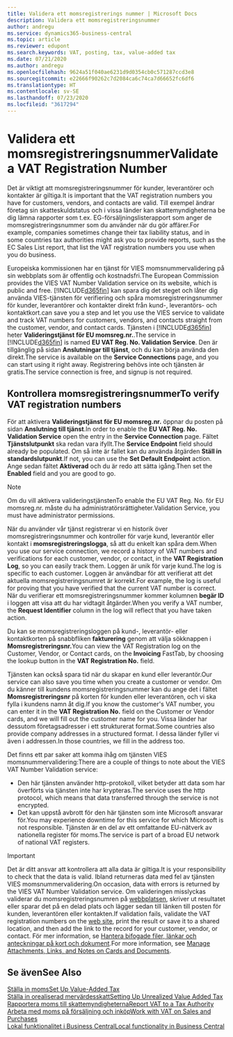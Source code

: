 ```yaml
---
title: Validera ett momsregistrerings nummer | Microsoft Docs
description: Validera ett momsregistreringsnummer
author: andregu
ms.service: dynamics365-business-central
ms.topic: article
ms.reviewer: edupont
ms.search.keywords: VAT, posting, tax, value-added tax
ms.date: 07/21/2020
ms.author: andregu
ms.openlocfilehash: 9624a51f040ae6231d9d0354cb0c571287ccd3e8
ms.sourcegitcommit: e22666f90262c7d2084ca6c74ca7d66652fc6df6
ms.translationtype: HT
ms.contentlocale: sv-SE
ms.lasthandoff: 07/23/2020
ms.locfileid: "3617294"
---
```

# <a name="validate-a-vat-registration-number"></a><span data-ttu-id="150e4-103">Validera ett momsregistreringsnummer</span><span class="sxs-lookup"><span data-stu-id="150e4-103">Validate a VAT Registration Number</span></span>

<span data-ttu-id="150e4-104">Det är viktigt att momsregistreringsnummer för kunder, leverantörer och kontakter är giltiga.</span><span class="sxs-lookup"><span data-stu-id="150e4-104">It is important that the VAT registration numbers you have for customers, vendors, and contacts are valid.</span></span> <span data-ttu-id="150e4-105">Till exempel ändrar företag sin skatteskuldstatus och i vissa länder kan skattemyndigheterna be dig lämna rapporter som t.ex. EG-försäljningslisterapport som anger de momsregistreringsnummer som du använder när du gör affärer.</span><span class="sxs-lookup"><span data-stu-id="150e4-105">For example, companies sometimes change their tax liability status, and in some countries tax authorities might ask you to provide reports, such as the EC Sales List report, that list the VAT registration numbers you use when you do business.</span></span>

<span data-ttu-id="150e4-106">Europeiska kommissionen har en tjänst för VIES momsnummervalidering på sin webbplats som är offentlig och kostnadsfri.</span><span class="sxs-lookup"><span data-stu-id="150e4-106">The European Commission provides the VIES VAT Number Validation service on its website, which is public and free.</span></span> [!INCLUDE[d365fin](includes/d365fin_md.md)] <span data-ttu-id="150e4-107">kan spara dig det steget och låter dig använda VIES-tjänsten för verifiering och spåra momsregistreringsnummer för kunder, leverantörer och kontakter direkt från kund-, leverantörs- och kontaktkort.</span><span class="sxs-lookup"><span data-stu-id="150e4-107">can save you a step and let you use the VIES service to validate and track VAT numbers for customers, vendors, and contacts straight from the customer, vendor, and contact cards.</span></span> <span data-ttu-id="150e4-108">Tjänsten i [!INCLUDE[d365fin](includes/d365fin_md.md)] heter **Valideringstjänst för EU momsreg.nr.**.</span><span class="sxs-lookup"><span data-stu-id="150e4-108">The service in [!INCLUDE[d365fin](includes/d365fin_md.md)] is named **EU VAT Reg. No. Validation Service**.</span></span> <span data-ttu-id="150e4-109">Den är tillgänglig på sidan **Anslutningar till tjänst**, och du kan börja använda den direkt.</span><span class="sxs-lookup"><span data-stu-id="150e4-109">The service is available on the **Service Connections** page, and you can start using it right away.</span></span> <span data-ttu-id="150e4-110">Registrering behövs inte och tjänsten är gratis.</span><span class="sxs-lookup"><span data-stu-id="150e4-110">The service connection is free, and signup is not required.</span></span>

## <a name="to-verify-vat-registration-numbers"></a><span data-ttu-id="150e4-111">Kontrollera momsregistreringsnummer</span><span class="sxs-lookup"><span data-stu-id="150e4-111">To verify VAT registration numbers</span></span>

<span data-ttu-id="150e4-112">För att aktivera **Valideringstjänst för EU momsreg.nr.** öppnar du posten på sidan **Anslutning till tjänst**.</span><span class="sxs-lookup"><span data-stu-id="150e4-112">In order to enable the **EU VAT Reg. No. Validation Service** open the entry in the **Service Connection** page.</span></span> <span data-ttu-id="150e4-113">Fältet **Tjänstslutpunkt** ska redan vara ifyllt.</span><span class="sxs-lookup"><span data-stu-id="150e4-113">The **Service Endpoint** field should already be populated.</span></span> <span data-ttu-id="150e4-114">Om så inte är fallet kan du använda åtgärden **Ställ in standardslutpunkt**.</span><span class="sxs-lookup"><span data-stu-id="150e4-114">If not, you can use the **Set Default Endpoint** action.</span></span> <span data-ttu-id="150e4-115">Ange sedan fältet **Aktiverad** och du är redo att sätta igång.</span><span class="sxs-lookup"><span data-stu-id="150e4-115">Then set the **Enabled** field and you are good to go.</span></span>

> [!NOTE]
> <span data-ttu-id="150e4-116">Om du vill aktivera valideringstjänsten</span><span class="sxs-lookup"><span data-stu-id="150e4-116">To enable the EU VAT Reg. No.</span></span> <span data-ttu-id="150e4-117">för EU momsreg.nr. måste du ha administratörsrättigheter.</span><span class="sxs-lookup"><span data-stu-id="150e4-117">Validation Service, you must have administrator permissions.</span></span>

<span data-ttu-id="150e4-118">När du använder vår tjänst registrerar vi en historik över momsregistreringsnummer och kontroller för varje kund, leverantör eller kontakt i **momsregistreringslogga**, så att du enkelt kan spåra dem.</span><span class="sxs-lookup"><span data-stu-id="150e4-118">When you use our service connection, we record a history of VAT numbers and verifications for each customer, vendor, or contact, in the **VAT Registration Log**, so you can easily track them.</span></span> <span data-ttu-id="150e4-119">Loggen är unik för varje kund.</span><span class="sxs-lookup"><span data-stu-id="150e4-119">The log is specific to each customer.</span></span> <span data-ttu-id="150e4-120">Loggen är användbar för att verifierat att det aktuella momsregistreringsnumret är korrekt.</span><span class="sxs-lookup"><span data-stu-id="150e4-120">For example, the log is useful for proving that you have verified that the current VAT number is correct.</span></span> <span data-ttu-id="150e4-121">När du verifierar ett momsregistreringsnummer kommer kolumnen **begär ID** i loggen att visa att du har vidtagit åtgärder.</span><span class="sxs-lookup"><span data-stu-id="150e4-121">When you verify a VAT number, the **Request Identifier** column in the log will reflect that you have taken action.</span></span>

<span data-ttu-id="150e4-122">Du kan se momsregistreringsloggen på kund-, leverantör- eller kontaktkorten på snabbfliken **fakturering** genom att välja sökknappen i **Momsregistreringsnr.**</span><span class="sxs-lookup"><span data-stu-id="150e4-122">You can view the VAT Registration log on the Customer, Vendor, or Contact cards, on the **Invoicing** FastTab, by choosing the lookup button in the **VAT Registration No.** field.</span></span>  

<span data-ttu-id="150e4-123">Tjänsten kan också spara tid när du skapar en kund eller leverantör.</span><span class="sxs-lookup"><span data-stu-id="150e4-123">Our service can also save you time when you create a customer or vendor.</span></span> <span data-ttu-id="150e4-124">Om du känner till kundens momsregistreringsnummer kan du ange det i fältet **Momsregistreringsnr** på korten för kunden eller leverantören, och vi ska fylla i kundens namn åt dig.</span><span class="sxs-lookup"><span data-stu-id="150e4-124">If you know the customer's VAT number, you can enter it in the **VAT Registration No.** field on the Customer or Vendor cards, and we will fill out the customer name for you.</span></span> <span data-ttu-id="150e4-125">Vissa länder har dessutom företagsadresser i ett strukturerat format.</span><span class="sxs-lookup"><span data-stu-id="150e4-125">Some countries also provide company addresses in a structured format.</span></span> <span data-ttu-id="150e4-126">I dessa länder fyller vi även i addressen.</span><span class="sxs-lookup"><span data-stu-id="150e4-126">In those countries, we fill in the address too.</span></span>  

<span data-ttu-id="150e4-127">Det finns ett par saker att komma ihåg om tjänsten VIES momsnummervalidering:</span><span class="sxs-lookup"><span data-stu-id="150e4-127">There are a couple of things to note about the VIES VAT Number Validation service:</span></span>

* <span data-ttu-id="150e4-128">Den här tjänsten använder http-protokoll, vilket betyder att data som har överförts via tjänsten inte har krypteras.</span><span class="sxs-lookup"><span data-stu-id="150e4-128">The service uses the http protocol, which means that data transferred through the service is not encrypted.</span></span>  
* <span data-ttu-id="150e4-129">Det kan uppstå avbrott för den här tjänsten som inte Microsoft ansvarar för.</span><span class="sxs-lookup"><span data-stu-id="150e4-129">You may experience downtime for this service for which Microsoft is not responsible.</span></span> <span data-ttu-id="150e4-130">Tjänsten är en del av ett omfattande EU-nätverk av nationella register för moms.</span><span class="sxs-lookup"><span data-stu-id="150e4-130">The service is part of a broad EU network of national VAT registers.</span></span>

> [!IMPORTANT]
> <span data-ttu-id="150e4-131">Det är ditt ansvar att kontrollera att alla data är giltiga.</span><span class="sxs-lookup"><span data-stu-id="150e4-131">It is your responsibility to check that the data is valid.</span></span> <span data-ttu-id="150e4-132">Ibland returneras data med fel av tjänsten VIES momsnummervalidering.</span><span class="sxs-lookup"><span data-stu-id="150e4-132">On occasion, data with errors is returned by the VIES VAT Number Validation service.</span></span> <span data-ttu-id="150e4-133">Om valideringen misslyckas validerar du momsregistreringsnumren på [webbplatsen](https://ec.europa.eu/taxation_customs/vies/), skriver ut resultatet eller sparar det på en delad plats och lägger sedan till länken till posten för kunden, leverantören eller kontakten.</span><span class="sxs-lookup"><span data-stu-id="150e4-133">If validation fails, validate the VAT registration numbers on the [web site](https://ec.europa.eu/taxation_customs/vies/), print the result or save it to a shared location, and then add the link to the record for your customer, vendor, or contact.</span></span> <span data-ttu-id="150e4-134">För mer information, se [Hantera bifogade filer, länkar och anteckningar på kort och dokument](ui-how-add-link-to-record.md).</span><span class="sxs-lookup"><span data-stu-id="150e4-134">For more information, see [Manage Attachments, Links, and Notes on Cards and Documents](ui-how-add-link-to-record.md).</span></span>

## <a name="see-also"></a><span data-ttu-id="150e4-135">Se även</span><span class="sxs-lookup"><span data-stu-id="150e4-135">See Also</span></span>

[<span data-ttu-id="150e4-136">Ställa in moms</span><span class="sxs-lookup"><span data-stu-id="150e4-136">Set Up Value-Added Tax</span></span>](finance-setup-vat.md)  
[<span data-ttu-id="150e4-137">Ställa in orealiserad mervärdesskatt</span><span class="sxs-lookup"><span data-stu-id="150e4-137">Setting Up Unrealized Value Added Tax</span></span>](finance-setup-unrealized-vat.md)  
[<span data-ttu-id="150e4-138">Rapportera moms till skattemyndigheterna</span><span class="sxs-lookup"><span data-stu-id="150e4-138">Report VAT to a Tax Authority</span></span>](finance-how-report-vat.md)  
[<span data-ttu-id="150e4-139">Arbeta med moms på försäljning och inköp</span><span class="sxs-lookup"><span data-stu-id="150e4-139">Work with VAT on Sales and Purchases</span></span>](finance-work-with-vat.md)  
[<span data-ttu-id="150e4-140">Lokal funktionalitet i Business Central</span><span class="sxs-lookup"><span data-stu-id="150e4-140">Local functionality in Business Central</span></span>](about-localization.md)  
